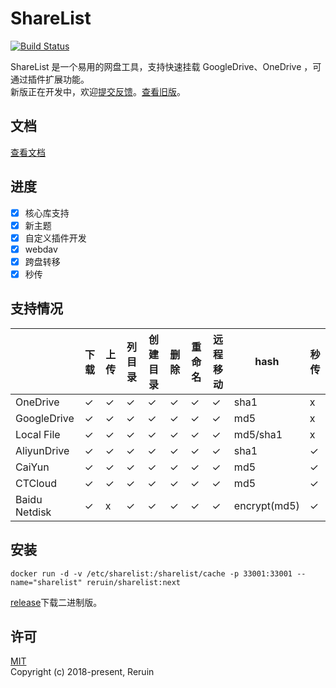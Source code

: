 # ShareList

[![Build Status](https://github.com/reruin/sharelist/actions/workflows/ci.yml/badge.svg)](https://github.com/reruin/sharelist/actions/workflows/ci.yml)

ShareList 是一个易用的网盘工具，支持快速挂载 GoogleDrive、OneDrive ，可通过插件扩展功能。  
新版正在开发中，欢迎[提交反馈](https://github.com/reruin/sharelist/issues/new/choose)。[查看旧版](https://github.com/reruin/sharelist/tree/0.1)。

## 文档
[查看文档](https://reruin.github.io/sharelist/docs/#/zh-cn/)

## 进度
- [x] 核心库支持 
- [x] 新主题 
- [x] 自定义插件开发
- [x] webdav
- [x] 跨盘转移
- [x] 秒传

## 支持情况
|       | 下载 | 上传 | 列目录 | 创建目录 | 删除 | 重命名 | 远程移动 | hash | 秒传
| ----        | ---- | ---- | ---- | ---- | ---- | ---- | ---- | ---- | ---- |
OneDrive   |  ✓ | ✓ | ✓ | ✓ | ✓ | ✓ | ✓ | sha1 | x |
GoogleDrive   |  ✓ | ✓ | ✓ | ✓ | ✓ | ✓ | ✓ | md5 | x |
Local File    |  ✓ | ✓ | ✓ | ✓ | ✓ | ✓ | ✓ | md5/sha1 | x |
AliyunDrive   |  ✓ | ✓ | ✓ | ✓ | ✓ | ✓ | ✓ | sha1 | ✓ |
CaiYun   |  ✓ | ✓ | ✓ | ✓ | ✓ | ✓ | ✓ | md5 | ✓ |
CTCloud   |  ✓ | ✓ | ✓ | ✓ | ✓ | ✓ | ✓ | md5 | ✓ |
Baidu Netdisk   |  ✓ | x | ✓ | ✓ | ✓ | ✓ | ✓ | encrypt(md5) | ✓ |

## 安装
```docker
docker run -d -v /etc/sharelist:/sharelist/cache -p 33001:33001 --name="sharelist" reruin/sharelist:next
```

[release](https://github.com/reruin/sharelist/releases)下载二进制版。


## 许可
[MIT](https://opensource.org/licenses/MIT)   
Copyright (c) 2018-present, Reruin
